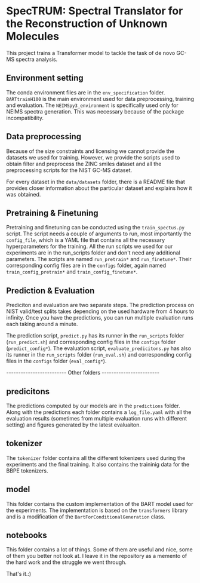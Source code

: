 # SpecTRUM: Spectral Translator for the Reconstruction of Unknown Molecules

This project trains a Transformer model to tackle the task of de novo GC-MS spectra analysis.

## Environment setting
The conda environment files are in the `env_specification` folder. `BARTtrainH100` is the main environment used for data preprocessing, training and evaluation. The `NEIMSpy3_environment` is specifically used only for NEIMS spectra generation. This was necessary because of the package incompatibility.


## Data preprocessing
Because of the size constraints and licensing we cannot provide the datasets we used for training. However, we provide the scripts used to obtain filter and preprocess the ZINC smiles dataset and all the preprocessing scripts for the NIST GC-MS dataset.

For every dataset in the `data/datasets` folder, there is a README file that provides closer information about the particular dataset and explains how it was obtained.


## Pretraining & Finetuning
Pretraining and finetuning can be conducted using the `train_spectus.py` script. The script needs a couple of arguments to run, most importantly the `config_file`, which is a YAML file that contains all the necessary hyperparameters for the training.
All the run scripts we used for our experiments are in the run_scripts folder and don't need any additional parameters. The scripts are named `run_pretrain*` and `run_finetune*`. Their corresponding config files are in the `configs` folder, again named `train_config_pretrain*` and `train_config_finetune*`.


## Prediction & Evaluation
Prediciton and evaluation are two separate steps. The prediction process on NIST valid/test splits takes depending on the used hardware from 4 hours to infinity. Once you have the predictions, you can run multiple evaluation runs each taking around a minute.

The prediction script, `predict.py` has its runner in the `run_scripts` folder (`run_predict.sh`) and corresponding config files in the `configs` folder (`predict_config*`). The evaluation script, `evaluate_predicitons.py` has also its runner in the `run_scripts` folder (`run_eval.sh`) and corresponding config files in the `configs` folder (`eval_config*`).



------------------------- Other folders ------------------------

## predicitons
The predictions computed by our models are in the `predictions` folder. Along with the predictions each folder contains a `log_file.yaml` with all the evaluation results (sometimes from multiple evaluation runs with different setting) and figures generated by the latest evaluaiton.

## tokenizer
The `tokenizer` folder contains all the different tokenizers used during the experiments and the final training. It also contains the traininig data for the BBPE tokenizers.

## model
This folder contains the custom implementation of the BART model used for the experiments. The implementation is based on the `transformers` library and is a modification of the `BartForConditionalGeneration` class.

## notebooks
This folder contains a lot of things. Some of them are useful and nice, some of them you better not look at. I leave it in the repository as a memento of the hard work and the struggle we went through.


That's it.:)

